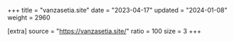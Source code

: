 +++
title = "vanzasetia.site"
date = "2023-04-17"
updated = "2024-01-08"
weight = 2960

[extra]
source = "https://vanzasetia.site/"
ratio = 100
size = 3
+++
